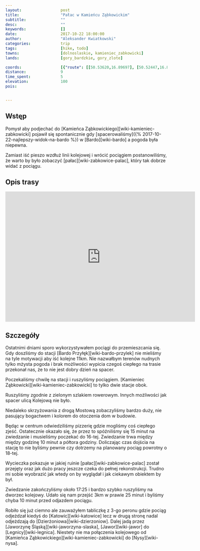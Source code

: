 ```yaml
---
layout:                 post
title:                  "Pałac w Kamieńcu Ząbkowickim"
subtitle:               ""
desc:                   ""
keywords:               []
date:                   2017-10-22 18:00:00
author:                 "Aleksander Kwiatkowski"
categories:             trip
tags:                   [hike, todo]
towns:                  [dolnoslaskie, kamieniec_zabkowicki]
lands:                  [gory_bardzkie, gory_zlote]

coords:                 [{"route": [[50.53620,16.89697], [50.52447,16.87749], [50.52000,16.87934]], "type": "hike"}]
distance:               9
time_spent:             5
elevation:              100  
pois:


---
```



Wstęp
-----

Pomysł aby podjechać do [Kamieńca Ząbkowickiego][wiki-kamieniec-zabkowicki]
pojawił się spontanicznie gdy
[spacerowaliśmy]({% 2017-10-22-najlepszy-widok-na-bardo %}) w
[Bardo][wiki-bardo] a pogoda była niepewna.

Zamiast iść pieszo wzdłuż linii kolejowej i wrócić pociągiem postanowiliśmy, że
warto by było zobaczyć [pałac][wiki-zabkowice-palac], który tak dobrze widać
z pociągu.

Opis trasy
----------

<iframe height='405' width='590' frameborder='0' allowtransparency='true' scrolling='no' src='https://www.strava.com/activities/1247411452/embed/92553093a09d32a358bab70537d9fe8b404488ce'></iframe>

Szczegóły
---------

Ostatnimi dniami sporo wykorzystywałem pociągi do przemieszcania się.
Gdy doszliśmy do stacji [Bardo Przyłęk][wiki-bardo-przylek] nie mieliśmy
na tyle motywacji aby iść kolejne 11km. Nie nazwałbym terenów nudnych tylko
mżysta pogoda i brak możliwości wypicia czegoś ciepłego na trasie przekonał nas,
że to nie jest dobry dzień na spacer.

Poczekaliśmy chwilę na stacji i ruszyliśmy pociągiem.
[Kamieniec Ząbkowicki][wiki-kamieniec-zabkowicki] to tylko dwie stacje obok.

Ruszyliśmy zgodnie z zielonym szlakiem rowerowym. Innych możliwości jak
spacer ulicą Kolejową nie było.

Niedaleko skrzyżowania z drogą Mostową zobaczyliśmy bardzo duży, nie pasujący
bogactwem i kolorem do otoczenia dom w budowie.

Będąc w centrum odwiedziliśmy pizzerię gdzie mogliśmy coś ciepłego zjeść.
Ostatecznie okazało się, że przez to spóźniliśmy się 15 minut na zwiedzanie i musieliśmy
poczekać do 16-tej. Zwiedzanie trwa między między godzinę 10 minut a półtora godziny.
Doliczając czas dojścia na stację to nie byliśmy pewnie czy dotrzemy na planowany
pociąg powrotny o 18-tej.

Wycieczka pokazuje w jakiej ruinie [pałac][wiki-zabkowice-palac] został przejęty
oraz jak dużo pracy jeszcze czeka do pełnej rekonstrukcji. Trudno mi sobie
wyobrazić jak wtedy on by wyglądał i jak ciekawym obiektem by był.

Zwiedzanie zakończyliśmy około 17:25 i bardzo szybko ruszyliśmy na
dworzec kolejowy. Udało się nam przejść 3km w prawie 25 minut i byliśmy chyba
10 minut przed odjazdem pociągu.

Robiło się już ciemno ale zauważyłem tabliczkę z 3-go peronu gdzie pociąg
odjeżdzał kiedyś do [Katowic][wiki-katowice] lecz w drugą stronę nadal odjeżdzają
do [Dzierżoniowa][wiki-dzierzoniow]. Dalej jadą przez
[Jaworzynę Śląską][wiki-jaworzyna-slaska], [Jawor][wiki-jawor] do
[Legnicy][wiki-legnica].
Niestety nie ma połączenia kolejowego od
[Kamieńca Ząbkowickiego][wiki-kamieniec-zabkowicki] do [Nysy][wiki-nysa].

